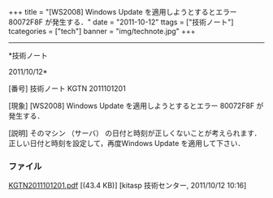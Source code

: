 ﻿+++
title = "[WS2008] Windows Update を適用しようとするとエラー 80072F8F が発生する．"
date = "2011-10-12"
ttags = ["技術ノート"]
tcategories = ["tech"]
banner = "img/technote.jpg"
+++

-----------------------------------------------------------------------------------------------------------------------------

*技術ノート

2011/10/12*


[番号]
技術ノート KGTN 2011101201

[現象]
[WS2008] Windows Update を適用しようとするとエラー 80072F8F
が発生する．

[説明]
そのマシン （サーバ）
の日付と時刻が正しくないことが考えられます．正しい日付と時刻を設定して，再度Windows
Update を適用して下さい．


### ファイル

 
 


[KGTN2011101201.pdf](http://techreport.kitasp.net/attachments/download/654/KGTN2011101201.pdf)
 [(43.4 KB)] [kitasp 技術センター, 2011/10/12
10:16]


 


 

